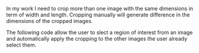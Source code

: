 In my work I need to crop more than one image with the same dimensions in term of width and length. Cropping manually will generate difference in the dimensions of the cropped images.

The following code allow the user to slect a region of interest from an image and automatically apply the cropping   to the other images the user already select them.
